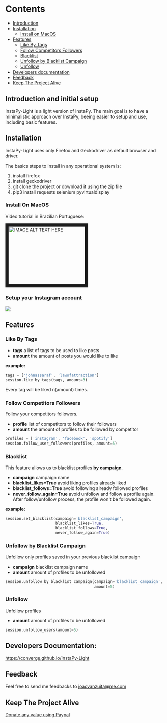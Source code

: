 
# Contents

* [Introduction](#introduction-and-initial-setup)
* [Installation](#installation)
  * [Install on MacOS](#install-on-macos)
* [Features](#features)
  * [Like By Tags](#like-by-tags)
  * [Follow Competitors Followers](#follow-competitors-followers)
  * [Blacklist](#blacklist)
  * [Unfollow by Blacklist Campaign](#unfollow-by-blacklist-campaign)
  * [Unfollow](#unfollow)
* [Developers documentation](#developers-documentation)
* [Feedback](#feedback)
* [Keep The Project Alive](#keep-the-project-alive)

## Introduction and initial setup

InstaPy-Light is a light version of InstaPy. The main goal is to have a minimalistic approach over InstaPy, beeing easier to setup and use, including basic features.

## Installation

InstaPy-Light uses only Firefox and Geckodriver as default browser and driver.

The basics steps to install in any operational system is:

1) install firefox
2) install geckodriver
3) git clone the project or download it using the zip file
4) pip3 install requests selenium pyvirtualdisplay

### Install On MacOS

Video tutorial in Brazilian Portuguese: 

<a href="http://www.youtube.com/watch?feature=player_embedded&v=h9svDhveps8" target="_blank"><img src="http://img.youtube.com/vi/h9svDhveps8/0.jpg" 
alt="IMAGE ALT TEXT HERE" width="240" height="180" border="10" /></a>

### Setup your Instagram account

<img src="https://media.giphy.com/media/klwq5Nnl7riXxIvOoH/giphy.gif">

## Features

### Like By Tags

- **tags** a list of tags to be used to like posts
- **amount** the amount of posts you would like to like

**example:**

```python
tags = ['johnassaraf', 'lawofattraction']
session.like_by_tags(tags, amount=3)
```

Every tag will be liked n(amount) times.

### Follow Competitors Followers

Follow your competitors followers.

- **profile** list of competitors to follow their followers
- **amount** the amount of profiles to be followed by competitor

```python
profiles = ['instagram', 'facebook', 'spotify']
session.follow_user_followers(profiles, amount=5)
```

### Blacklist

This feature allows us to blacklist profiles **by campaign**.

- **campaign** campaign name
- **blacklist_likes=True** avoid liking profiles already liked
- **blacklist_follows=True** avoid following already followed profiles
- **never_follow_again=True** avoid unfollow and follow a profile again. After follow/unfollow process, the profile won't be followed again.

**example:**

```python
session.set_blacklist(campaign='blacklist_campaign',
                      blacklist_likes=True,
                      blacklist_follows=True,
                      never_follow_again=True)
```

### Unfollow by Blacklist Campaign

Unfollow only profiles saved in your previous blacklist campaign

- **campaign** blacklist campaign name
- **amount** amount of profiles to be unfollowed

```python
session.unfollow_by_blacklist_campaign(campaign='blacklist_campaign',
                                       amount=5)
```

### Unfollow

Unfollow profiles

- **amount** amount of profiles to be unfollowed

```python
session.unfollow_users(amount=5)
```

## Developers Documentation:

https://converge.github.io/InstaPy-Light

## Feedback

Feel free to send me feedbacks to joaovanzuita@me.com

## Keep The Project Alive

[Donate any value using Paypal](https://www.paypal.me/joaovanzuita?ppid=PPC000628&cnac=BR&rsta=en_BR%28en_AR%29&cust=Z8V4LFWNLXJ5S&unptid=9a9fa222-b75f-11e8-822d-441ea1470e54&t=&cal=62f3404cebe63&calc=62f3404cebe63&calf=62f3404cebe63&unp_tpcid=ppme-social-user-profile-created&page=main:email&pgrp=main:email&e=op&mchn=em&s=ci&mail=sys)
